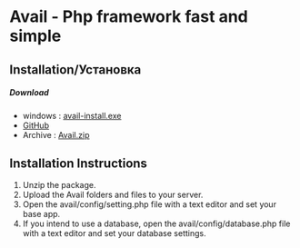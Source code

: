 # Avail - Php  framework fast and simple

## Installation/Установка

##### Download

- windows : [avail-install.exe]()
- [GitHub]()
- Archive : [Avail.zip]()

## Installation Instructions

1. Unzip the package.
2. Upload the Avail folders and files to your server. 
3. Open the avail/config/setting.php file with a text editor and set your base app.
4. If you intend to use a database, open the avail/config/database.php file with a text editor and set your database settings.
